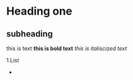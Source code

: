 # Heading one
## subheading

this is text **this is bold text**
*this is italiscized text*

1.List

-


